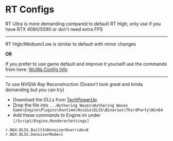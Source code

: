 # RT Configs

RT Ultra is more demanding compared to default RT High, only use if you have RTX 4090/5090 or don't need extra FPS

---

RT High/Medium/Low is similar to default with minor changes

**OR**

If you prefer to use game default and improve it yourself use the commands from here: [WuWa Config Info](https://alteriax.github.io/WuWa-Config-Info/#info-11)

---

To use NVIDIA Ray Reconstruction (Doesn't look great and kinda demanding but you can try)
- Download the DLLs from [TechPowerUp](https://www.techpowerup.com/download/nvidia-dlss-3-ray-reconstruction-dll/)
- Drop the file into ``...Wuthering Waves\Wuthering Waves Game\Engine\Plugins\Runtime\Nvidia\DLSS\Binaries\ThirdParty\Win64``
- Add these commands to Engine.ini under ``[/Script/Engine.RendererSettings]``
```
r.NGX.DLSS.BuiltInDenoiserOverride=0
r.NGX.DLSS.DenoiserMode=1
```